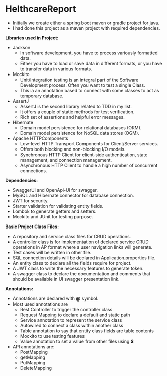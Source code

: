 # HelthcareReport

- Initially we create either a spring boot maven or gradle project for java.
- I had done this project as a maven project with required dependencies.

**Libraries used in Project:**
- Jackson
    - In software development, you have to process variously formatted data.
    - Either you have to load or save data in different formats, or you have to transfer data in various formats.
- Mockito
    - Unit/Integration testing is an integral part of the Software Development process. Often you want to test a single Class.
    - This ia an annotation based to connect with some classes to act as temporary database.
- AssertJ
    - AssertJ is the second library related to TDD in my list.
    - It offers a couple of static methods for test verification.
    - Rich set of assertions and helpful error messages.
- Hibernate
    - Domain model persistence for relational databases (ORM).
    - Domain model persistence for NoSQL data stores (OGM).
- Apache HTTPComponents
    - Low-level HTTP Transport Components for Client/Server services.
    - Offers both blocking and non-blocking I/O models. 
    - Synchronous HTTP Client for client-side authentication, state management, and connection management. 
    - Asynchronous HTTP Client to handle a high number of concurrent connections.

**Dependencies:**
- SwaggerUi and OpenApi-Ui for swagger.
- MySQL and Hibernate connector for database connection.
- JWT for security.
- Starter validation for validating entity fields.
- Lombok to generate getters and setters.
- Mockito and JUnit for testing purpose.

**Basic Project Class Files:**
- A repository and service class files for CRUD operations.
- A controller class is for implementation of declared service CRUD operations in AP format where a user navigation links will generate.
- Test cases will be written in other file.
- SQL connection details will be declared in Application.properties file.
- An entity class to declare all the fields require for project.
- A JWT class to write the necessary features to generate token.
- A swagger class to declare the documentation and comments that should be available in UI swagger presentation link.

**Annotations:**
- Annotations are declared with **@** symbol.
- Most used annotations are 
  - Rest Controller to trigger the controller class
  - Request Mapping to declare a default and static path
  - Service annotation to represent the service class
  - Autowired to connect a class within another class
  - Table annotation to say that entity class fields are table contents
  - Mockito to use testing features
  - Value annotation to set a value from other files using **$**
- API annotations are:
  - PostMapping
  - getMapping
  - PutMapping
  - DeleteMapping
